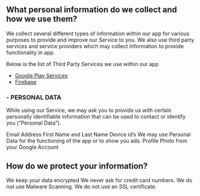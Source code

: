 ## What personal information do we collect and how we use them?
We collect several different types of information within our app for various purposes to provide and improve our Service to you. We also use third party services and service providers which may collect information to provide functionality in app.

Below is the list of Third Party Services we use within our app
- <a href="https://policies.google.com/privacy">Google Play Services</a>
- <a href="https://firebase.google.com/support/privacy">Firebase</a>

### - PERSONAL DATA
While using our Service, we may ask you to provide us with certain personally identifiable information that can be used to contact or identify you (“Personal Data”).

Email Address
First Name and Last Name
Device id’s
We may use Personal Data for the functioning of the app or to show you ads.
Profile Photo from your Google Account

## How do we protect your information?
We keep your data encrypted
We never ask for credit card numbers.
We do not use Malware Scanning.
We do not use an SSL certificate.